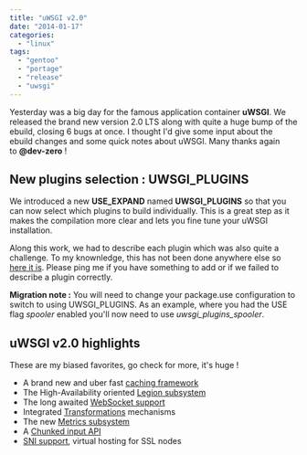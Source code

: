 ```yaml
---
title: "uWSGI v2.0"
date: "2014-01-17"
categories: 
  - "linux"
tags: 
  - "gentoo"
  - "portage"
  - "release"
  - "uwsgi"
---
```


Yesterday was a big day for the famous application container **uWSGI**. We released the brand new version 2.0 LTS along with quite a huge bump of the ebuild, closing 6 bugs at once. I thought I'd give some input about the ebuild changes and some quick notes about uWSGI. Many thanks again to **@dev-zero** !

## New plugins selection : UWSGI\_PLUGINS

We introduced a new **USE\_EXPAND** named **UWSGI\_PLUGINS** so that you can now select which plugins to build individually. This is a great step as it makes the compilation more clear and lets you fine tune your uWSGI installation.

Along this work, we had to describe each plugin which was also quite a challenge. To my knownledge, this has not been done anywhere else so [here it is](http://sources.gentoo.org/cgi-bin/viewvc.cgi/gentoo-x86/profiles/desc/uwsgi_plugins.desc?view=markup). Please ping me if you have something to add or if we failed to describe a plugin correctly.

**Migration note :** You will need to change your package.use configuration to switch to using UWSGI\_PLUGINS. As an example, where you had the USE flag _spooler_ enabled you'll now need to use _uwsgi\_plugins\_spooler_.

## uWSGI v2.0 highlights

These are my biased favorites, go check for more, it's huge !

- A brand new and uber fast [caching framework](https://uwsgi-docs.readthedocs.org/en/latest/Caching.html)
- The High-Availability oriented [Legion subsystem](https://uwsgi-docs.readthedocs.org/en/latest/Legion.html)
- The long awaited [WebSocket support](https://uwsgi-docs.readthedocs.org/en/latest/WebSockets.html)
- Integrated [Transformations](https://uwsgi-docs.readthedocs.org/en/latest/Transformations.html) mechanisms
- The new [Metrics subsystem](https://uwsgi-docs.readthedocs.org/en/latest/Metrics.html)
- A [Chunked input API](https://uwsgi-docs.readthedocs.org/en/latest/Chunked.html)
- [SNI support](https://uwsgi-docs.readthedocs.org/en/latest/SNI.html), virtual hosting for SSL nodes
